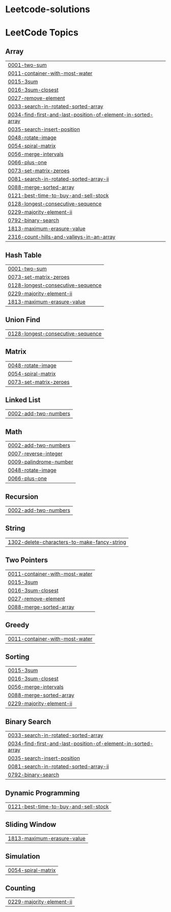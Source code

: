 # Leetcode-solutions
<!---LeetCode Topics Start-->
# LeetCode Topics
## Array
|  |
| ------- |
| [0001-two-sum](https://github.com/Pratham-ghadge/Leetcode-solutions/tree/master/0001-two-sum) |
| [0011-container-with-most-water](https://github.com/Pratham-ghadge/Leetcode-solutions/tree/master/0011-container-with-most-water) |
| [0015-3sum](https://github.com/Pratham-ghadge/Leetcode-solutions/tree/master/0015-3sum) |
| [0016-3sum-closest](https://github.com/Pratham-ghadge/Leetcode-solutions/tree/master/0016-3sum-closest) |
| [0027-remove-element](https://github.com/Pratham-ghadge/Leetcode-solutions/tree/master/0027-remove-element) |
| [0033-search-in-rotated-sorted-array](https://github.com/Pratham-ghadge/Leetcode-solutions/tree/master/0033-search-in-rotated-sorted-array) |
| [0034-find-first-and-last-position-of-element-in-sorted-array](https://github.com/Pratham-ghadge/Leetcode-solutions/tree/master/0034-find-first-and-last-position-of-element-in-sorted-array) |
| [0035-search-insert-position](https://github.com/Pratham-ghadge/Leetcode-solutions/tree/master/0035-search-insert-position) |
| [0048-rotate-image](https://github.com/Pratham-ghadge/Leetcode-solutions/tree/master/0048-rotate-image) |
| [0054-spiral-matrix](https://github.com/Pratham-ghadge/Leetcode-solutions/tree/master/0054-spiral-matrix) |
| [0056-merge-intervals](https://github.com/Pratham-ghadge/Leetcode-solutions/tree/master/0056-merge-intervals) |
| [0066-plus-one](https://github.com/Pratham-ghadge/Leetcode-solutions/tree/master/0066-plus-one) |
| [0073-set-matrix-zeroes](https://github.com/Pratham-ghadge/Leetcode-solutions/tree/master/0073-set-matrix-zeroes) |
| [0081-search-in-rotated-sorted-array-ii](https://github.com/Pratham-ghadge/Leetcode-solutions/tree/master/0081-search-in-rotated-sorted-array-ii) |
| [0088-merge-sorted-array](https://github.com/Pratham-ghadge/Leetcode-solutions/tree/master/0088-merge-sorted-array) |
| [0121-best-time-to-buy-and-sell-stock](https://github.com/Pratham-ghadge/Leetcode-solutions/tree/master/0121-best-time-to-buy-and-sell-stock) |
| [0128-longest-consecutive-sequence](https://github.com/Pratham-ghadge/Leetcode-solutions/tree/master/0128-longest-consecutive-sequence) |
| [0229-majority-element-ii](https://github.com/Pratham-ghadge/Leetcode-solutions/tree/master/0229-majority-element-ii) |
| [0792-binary-search](https://github.com/Pratham-ghadge/Leetcode-solutions/tree/master/0792-binary-search) |
| [1813-maximum-erasure-value](https://github.com/Pratham-ghadge/Leetcode-solutions/tree/master/1813-maximum-erasure-value) |
| [2316-count-hills-and-valleys-in-an-array](https://github.com/Pratham-ghadge/Leetcode-solutions/tree/master/2316-count-hills-and-valleys-in-an-array) |
## Hash Table
|  |
| ------- |
| [0001-two-sum](https://github.com/Pratham-ghadge/Leetcode-solutions/tree/master/0001-two-sum) |
| [0073-set-matrix-zeroes](https://github.com/Pratham-ghadge/Leetcode-solutions/tree/master/0073-set-matrix-zeroes) |
| [0128-longest-consecutive-sequence](https://github.com/Pratham-ghadge/Leetcode-solutions/tree/master/0128-longest-consecutive-sequence) |
| [0229-majority-element-ii](https://github.com/Pratham-ghadge/Leetcode-solutions/tree/master/0229-majority-element-ii) |
| [1813-maximum-erasure-value](https://github.com/Pratham-ghadge/Leetcode-solutions/tree/master/1813-maximum-erasure-value) |
## Union Find
|  |
| ------- |
| [0128-longest-consecutive-sequence](https://github.com/Pratham-ghadge/Leetcode-solutions/tree/master/0128-longest-consecutive-sequence) |
## Matrix
|  |
| ------- |
| [0048-rotate-image](https://github.com/Pratham-ghadge/Leetcode-solutions/tree/master/0048-rotate-image) |
| [0054-spiral-matrix](https://github.com/Pratham-ghadge/Leetcode-solutions/tree/master/0054-spiral-matrix) |
| [0073-set-matrix-zeroes](https://github.com/Pratham-ghadge/Leetcode-solutions/tree/master/0073-set-matrix-zeroes) |
## Linked List
|  |
| ------- |
| [0002-add-two-numbers](https://github.com/Pratham-ghadge/Leetcode-solutions/tree/master/0002-add-two-numbers) |
## Math
|  |
| ------- |
| [0002-add-two-numbers](https://github.com/Pratham-ghadge/Leetcode-solutions/tree/master/0002-add-two-numbers) |
| [0007-reverse-integer](https://github.com/Pratham-ghadge/Leetcode-solutions/tree/master/0007-reverse-integer) |
| [0009-palindrome-number](https://github.com/Pratham-ghadge/Leetcode-solutions/tree/master/0009-palindrome-number) |
| [0048-rotate-image](https://github.com/Pratham-ghadge/Leetcode-solutions/tree/master/0048-rotate-image) |
| [0066-plus-one](https://github.com/Pratham-ghadge/Leetcode-solutions/tree/master/0066-plus-one) |
## Recursion
|  |
| ------- |
| [0002-add-two-numbers](https://github.com/Pratham-ghadge/Leetcode-solutions/tree/master/0002-add-two-numbers) |
## String
|  |
| ------- |
| [1302-delete-characters-to-make-fancy-string](https://github.com/Pratham-ghadge/Leetcode-solutions/tree/master/1302-delete-characters-to-make-fancy-string) |
## Two Pointers
|  |
| ------- |
| [0011-container-with-most-water](https://github.com/Pratham-ghadge/Leetcode-solutions/tree/master/0011-container-with-most-water) |
| [0015-3sum](https://github.com/Pratham-ghadge/Leetcode-solutions/tree/master/0015-3sum) |
| [0016-3sum-closest](https://github.com/Pratham-ghadge/Leetcode-solutions/tree/master/0016-3sum-closest) |
| [0027-remove-element](https://github.com/Pratham-ghadge/Leetcode-solutions/tree/master/0027-remove-element) |
| [0088-merge-sorted-array](https://github.com/Pratham-ghadge/Leetcode-solutions/tree/master/0088-merge-sorted-array) |
## Greedy
|  |
| ------- |
| [0011-container-with-most-water](https://github.com/Pratham-ghadge/Leetcode-solutions/tree/master/0011-container-with-most-water) |
## Sorting
|  |
| ------- |
| [0015-3sum](https://github.com/Pratham-ghadge/Leetcode-solutions/tree/master/0015-3sum) |
| [0016-3sum-closest](https://github.com/Pratham-ghadge/Leetcode-solutions/tree/master/0016-3sum-closest) |
| [0056-merge-intervals](https://github.com/Pratham-ghadge/Leetcode-solutions/tree/master/0056-merge-intervals) |
| [0088-merge-sorted-array](https://github.com/Pratham-ghadge/Leetcode-solutions/tree/master/0088-merge-sorted-array) |
| [0229-majority-element-ii](https://github.com/Pratham-ghadge/Leetcode-solutions/tree/master/0229-majority-element-ii) |
## Binary Search
|  |
| ------- |
| [0033-search-in-rotated-sorted-array](https://github.com/Pratham-ghadge/Leetcode-solutions/tree/master/0033-search-in-rotated-sorted-array) |
| [0034-find-first-and-last-position-of-element-in-sorted-array](https://github.com/Pratham-ghadge/Leetcode-solutions/tree/master/0034-find-first-and-last-position-of-element-in-sorted-array) |
| [0035-search-insert-position](https://github.com/Pratham-ghadge/Leetcode-solutions/tree/master/0035-search-insert-position) |
| [0081-search-in-rotated-sorted-array-ii](https://github.com/Pratham-ghadge/Leetcode-solutions/tree/master/0081-search-in-rotated-sorted-array-ii) |
| [0792-binary-search](https://github.com/Pratham-ghadge/Leetcode-solutions/tree/master/0792-binary-search) |
## Dynamic Programming
|  |
| ------- |
| [0121-best-time-to-buy-and-sell-stock](https://github.com/Pratham-ghadge/Leetcode-solutions/tree/master/0121-best-time-to-buy-and-sell-stock) |
## Sliding Window
|  |
| ------- |
| [1813-maximum-erasure-value](https://github.com/Pratham-ghadge/Leetcode-solutions/tree/master/1813-maximum-erasure-value) |
## Simulation
|  |
| ------- |
| [0054-spiral-matrix](https://github.com/Pratham-ghadge/Leetcode-solutions/tree/master/0054-spiral-matrix) |
## Counting
|  |
| ------- |
| [0229-majority-element-ii](https://github.com/Pratham-ghadge/Leetcode-solutions/tree/master/0229-majority-element-ii) |
<!---LeetCode Topics End-->
